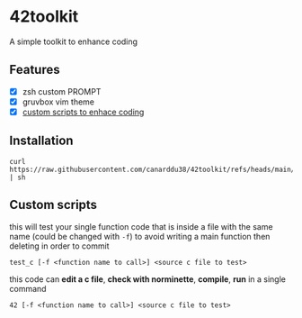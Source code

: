 # 42toolkit
A simple toolkit to enhance coding

## Features
- [x] zsh custom PROMPT
- [x] gruvbox vim theme
- [x] [custom scripts to enhace coding](#custom_scripts)

## Installation
```
curl https://raw.githubusercontent.com/canarddu38/42toolkit/refs/heads/main/42toolkit.sh | sh 
```

## Custom scripts
this will test your single function code that is inside a file with the same name (could be changed with `-f`) to avoid writing a main function then deleting in order to commit

`test_c [-f <function name to call>] <source c file to test>`


this code can **edit a c file**, **check with norminette**, **compile**, **run** in a single command

`42 [-f <function name to call>] <source c file to test>`
